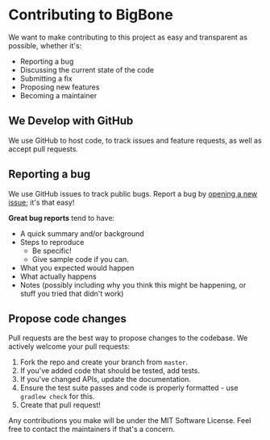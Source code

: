 # Contributing to BigBone

We want to make contributing to this project as easy and transparent as possible, whether it's:

- Reporting a bug
- Discussing the current state of the code
- Submitting a fix
- Proposing new features
- Becoming a maintainer

## We Develop with GitHub
We use GitHub to host code, to track issues and feature requests, as well as accept pull requests.

## Reporting a bug
We use GitHub issues to track public bugs. Report a bug by [opening a new issue](https://github.com/andregasser/bigbone/issues); it's that easy!

**Great bug reports** tend to have:

- A quick summary and/or background
- Steps to reproduce
  - Be specific!
  - Give sample code if you can. 
- What you expected would happen
- What actually happens
- Notes (possibly including why you think this might be happening, or stuff you tried that didn't work)

## Propose code changes
Pull requests are the best way to propose changes to the codebase. We actively welcome your pull requests:

1. Fork the repo and create your branch from `master`.
2. If you've added code that should be tested, add tests.
3. If you've changed APIs, update the documentation.
4. Ensure the test suite passes and code is properly formatted - use `gradlew check` for this.
5. Create that pull request!

Any contributions you make will be under the MIT Software License. Feel free to contact the maintainers if that's a concern.
